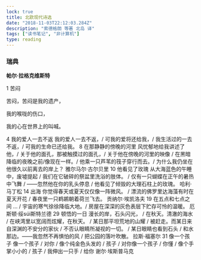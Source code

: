 ```yaml
---
lock: true
title: 北欧现代诗选
date: "2018-11-03T22:12:03.284Z"
description: "索德格朗 等著 北岛 译"
tags: ["读书笔记", "非计算机"]
type: reading
---
```


### 瑞典
**帕尔·拉格克维斯特**

1 苦闷

苦闷，苦闷是我的遗产，

 我的喉咙的伤口，

 我的心在世界上的叫喊。

4 我的爱人一去不返
我的爱人一去不返，/ 可我的爱将还给我，/ 我生活过的一去不返，/ 可我的生命已还给我。
8 在那静静的傍晚的河里
风忧郁地给我讲述了他，/ 关于他的面孔，那被触摸过的面孔，/ 关于他在傍晚的河里的映像 / 在黑暗降临的夜晚之前/像现在一样。/ 他乘一只芦苇的筏子穿行而去。/ 为什么我仍坐在他很久以前离去的岸上？
雅尔马尔·古尔贝里
10 他看见了玫瑰
从大海蓝色的午睡中，废墟提起 / 我们在它破碎的祭盆里洗浴的肢体。 / 仅有一只蝴蝶在正午的暑热中飞舞 / ——忽然他在你的乳头停息 / 他看见了倾毁的大理石柱上的玫瑰。
哈利·马丁松
14 出海
你觉得春天或夏天仅仅像一阵微风。 / 漂流的佛罗里达海藻有时在夏天开花 / 春夜里一只鹈鹕朝着荷兰飞去。
贡纳尔·埃凯洛夫
19 在五点和七点之间
... / 宇宙的寒气徐徐降临大地。/ 房屋在深深的灰色表层下贮存可怜的温暖。
厄斯顿·绥súi斯特兰德
29 顿悟的一日
漫长的岸，石头闪光， / 在秋天。清澈的海水 / 在峡湾里以宽阔而炫耀，在秋天。 / 某日那平坦荒地的山耀 / 被赶走。而某日来自深渊的不安分的家伙 / 不否认眼睛所凝视的一切。 / 某日眼睛也看到石头 / 和水那边。——我忽然不再惧怕的风 / 把公园的落叶吹散。
拉斯·福塞尔
31 像一个孩子
像一个孩子 / 对你 / 像个纯金色头发的 / 孩子 / 对你像一个孩子 / 你懂 / 像个手掌小小的 / 孩子 / 我伸出一只手 / 给你
 谢尔·埃斯普马克